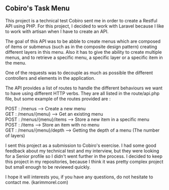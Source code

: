 ## Cobiro's Task Menu

This project is a technical test Cobiro sent me in order to create a Restful API using PHP.
For this project, I decided to work with Laravel because I like to work with artisan when I have to create an API.

The goal of this API was to be abble to create menus which are composed of items or submenus (such as in the composite design pattern) creating different layers in this menu.
Also it has to give the ability to create multiple menus, and to retrieve a specific menu, a specific layer or a specific item in the menu.

One of the requests was to decouple as much as possible the different controllers and elements in the application.

The API provides a list of routes to handle the different behaviours we want to have using different HTTP verbs. They are all listed in the route/api.php file, but some example of the routes provided are :

POST : /menus --> Create a new menu<br/>
GET : /menus/{menu} --> Get an existing menu<br/>
POST : /menus/{menu}/items --> Store a new item in a specific menu<br/>
POST : /items --> Store an item with no menu<br/>
GET : /menus/{menu}/depth --> Getting the depth of a menu (The number of layers)<br/>

I sent this project as a submission to Cobiro's exercise.
I had some good feedback about my technical test and my interview, but they were looking for a Senior profile so I didn't went further in the process.
I decided to keep this project in my repositories, because I think it was pretty complex project but small enough to be reviewed quickly.

I hope it will interests you, if you have any questions, do not hesitate to contact me. (karimmorel.com)
